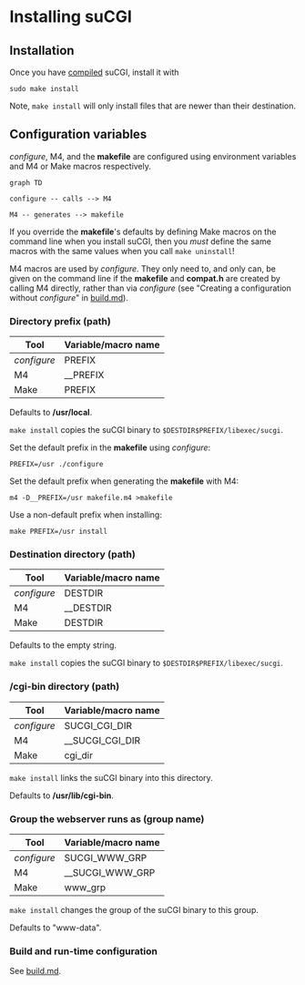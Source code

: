 # Installing suCGI

## Installation

Once you have [compiled](building.md) suCGI, install it with

    sudo make install

Note, `make install` will only install files that are newer
than their destination.


## Configuration variables

*configure*, M4, and the **makefile** are configured using environment
variables and M4 or Make macros respectively.

```mermaid
graph TD

configure -- calls --> M4

M4 -- generates --> makefile
```

If you override the **makefile**'s defaults by defining Make macros on the
command line when you install suCGI, then you *must* define the same macros
with the same values when you call `make uninstall`!

M4 macros are used by *configure*. They only need to, and only can,
be given on the command line if the **makefile** and **compat.h** are
created by calling M4 directly, rather than via  *configure*
(see "Creating a configuration without *configure*" in [build.md]).


### Directory prefix (path)

| Tool        | Variable/macro name |
| ----------- | ------------------- |
| *configure* | PREFIX              |
| M4          | __PREFIX            |
| Make        | PREFIX              |

Defaults to **/usr/local**.

`make install` copies the suCGI binary to `$DESTDIR$PREFIX/libexec/sucgi`.

Set the default prefix in the **makefile** using *configure*:

    PREFIX=/usr ./configure

Set the default prefix when generating the **makefile** with M4:

    m4 -D__PREFIX=/usr makefile.m4 >makefile

Use a non-default prefix when installing:

    make PREFIX=/usr install

### Destination directory (path)

| Tool        | Variable/macro name |
| ----------- | ------------------- |
| *configure* | DESTDIR             |
| M4          | __DESTDIR           |
| Make        | DESTDIR             |

Defaults to the empty string.

`make install` copies the suCGI binary to `$DESTDIR$PREFIX/libexec/sucgi`.

### **/cgi-bin** directory (path)

| Tool        | Variable/macro name |
| ----------- | ------------------- |
| *configure* | SUCGI_CGI_DIR       |
| M4          | __SUCGI_CGI_DIR     |
| Make        | cgi_dir             |

`make install` links the suCGI binary into this directory.

Defaults to **/usr/lib/cgi-bin**.

### Group the webserver runs as (group name)

| Tool        | Variable/macro name |
| ----------- | ------------------- |
| *configure* | SUCGI_WWW_GRP       |
| M4          | __SUCGI_WWW_GRP     |
| Make        | www_grp             |

`make install` changes the group of the suCGI binary to this group.

Defaults to "www-data".


### Build and run-time configuration

See [build.md].

[build.md]: build.md
